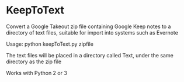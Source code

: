 # KeepToText

Convert a Google Takeout zip file containing Google Keep notes to a
directory of text files, suitable for import into systems such as Evernote

Usage:
  python keepToText.py zipfile

The text files will be placed in a directory called Text, under the same
directory as the zip file

Works with Python 2 or 3
